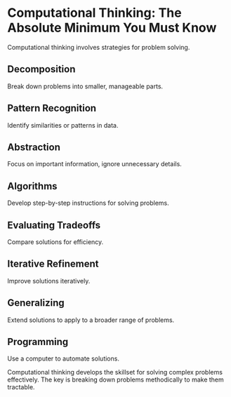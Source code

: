 # Computational Thinking: The Absolute Minimum You Must Know

Computational thinking involves strategies for problem solving.

## Decomposition 

Break down problems into smaller, manageable parts.

## Pattern Recognition 

Identify similarities or patterns in data.

## Abstraction

Focus on important information, ignore unnecessary details.

## Algorithms  

Develop step-by-step instructions for solving problems.

## Evaluating Tradeoffs

Compare solutions for efficiency.

## Iterative Refinement

Improve solutions iteratively.

## Generalizing 

Extend solutions to apply to a broader range of problems.

## Programming

Use a computer to automate solutions. 

Computational thinking develops the skillset for solving complex problems effectively. The key is breaking down problems methodically to make them tractable.